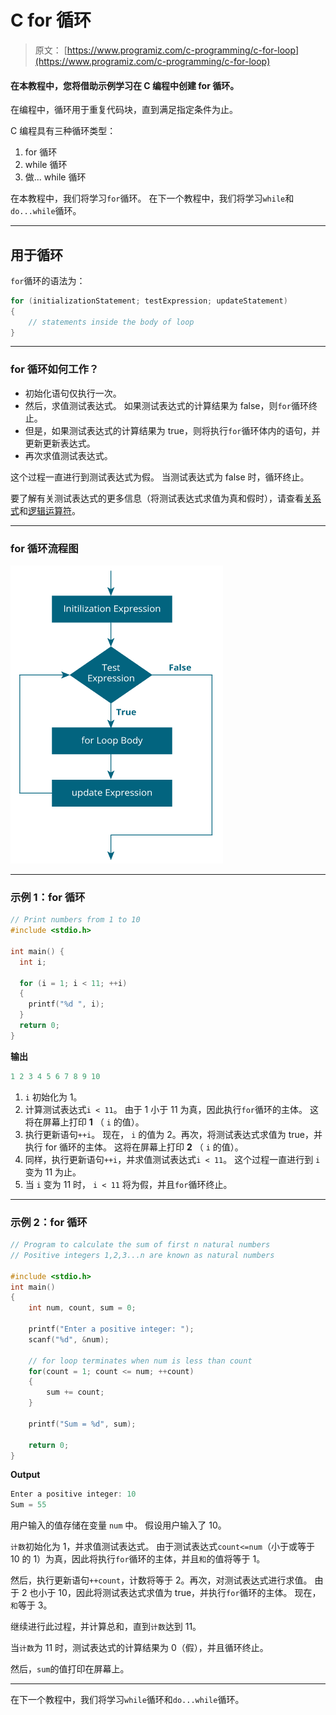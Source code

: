 # C for 循环

> 原文： [https://www.programiz.com/c-programming/c-for-loop](https://www.programiz.com/c-programming/c-for-loop)

#### 在本教程中，您将借助示例学习在 C 编程中创建 for 循环。

在编程中，循环用于重复代码块，直到满足指定条件为止。

C 编程具有三种循环类型：

1.  for 循环
2.  while 循环
3.  做... while 循环

在本教程中，我们将学习`for`循环。 在下一个教程中，我们将学习`while`和`do...while`循环。

* * *

## 用于循环

`for`循环的语法为：

```c
for (initializationStatement; testExpression; updateStatement)
{
    // statements inside the body of loop
}
```

* * *

### for 循环如何工作？

*   初始化语句仅执行一次。
*   然后，求值测试表达式。 如果测试表达式的计算结果为 false，则`for`循环终止。
*   但是，如果测试表达式的计算结果为 true，则将执行`for`循环体内的语句，并更新更新表达式。
*   再次求值测试表达式。

这个过程一直进行到测试表达式为假。 当测试表达式为 false 时，循环终止。

要了解有关测试表达式的更多信息（将测试表达式求值为真和假时），请查看[关系式](/c-programming/c-operators#relational "C Relational operators")和[逻辑运算符](/c-programming/c-operators#logical "C logical operators")。

* * *

### for 循环流程图

![Flowchart of for loop in C programming](img/d797f14d22f5fa095adf7301bf280f52.png "for loop Flowchart")

* * *

### 示例 1：for 循环

```c
// Print numbers from 1 to 10
#include <stdio.h>

int main() {
  int i;

  for (i = 1; i < 11; ++i)
  {
    printf("%d ", i);
  }
  return 0;
} 
```

**输出**

```c
1 2 3 4 5 6 7 8 9 10
```

1.  `i` 初始化为 1。
2.  计算测试表达式`i < 11`。 由于 1 小于 11 为真，因此执行`for`循环的主体。 这将在屏幕上打印 **1** （ `i` 的值）。
3.  执行更新语句`++i`。 现在， `i` 的值为 2。再次，将测试表达式求值为 true，并执行 for 循环的主体。 这将在屏幕上打印 **2** （ `i` 的值）。
4.  同样，执行更新语句`++i`，并求值测试表达式`i < 11`。 这个过程一直进行到 `i` 变为 11 为止。
5.  当 `i` 变为 11 时， `i < 11` 将为假，并且`for`循环终止。

* * *

### 示例 2：for 循环

```c
// Program to calculate the sum of first n natural numbers
// Positive integers 1,2,3...n are known as natural numbers

#include <stdio.h>
int main()
{
    int num, count, sum = 0;

    printf("Enter a positive integer: ");
    scanf("%d", &num);

    // for loop terminates when num is less than count
    for(count = 1; count <= num; ++count)
    {
        sum += count;
    }

    printf("Sum = %d", sum);

    return 0;
}
```

**Output**

```c
Enter a positive integer: 10
Sum = 55
```

用户输入的值存储在变量 `num` 中。 假设用户输入了 10。

`计数`初始化为 1，并求值测试表达式。 由于测试表达式`count<=num`（小于或等于 10 的 1）为真，因此将执行`for`循环的主体，并且`和`的值将等于 1。

然后，执行更新语句`++count`，计数将等于 2。再次，对测试表达式进行求值。 由于 2 也小于 10，因此将测试表达式求值为 true，并执行`for`循环的主体。 现在，`和`等于 3。

继续进行此过程，并计算总和，直到`计数`达到 11。

当`计数`为 11 时，测试表达式的计算结果为 0（假），并且循环终止。

然后，`sum`的值打印在屏幕上。

* * *

在下一个教程中，我们将学习`while`循环和`do...while`循环。